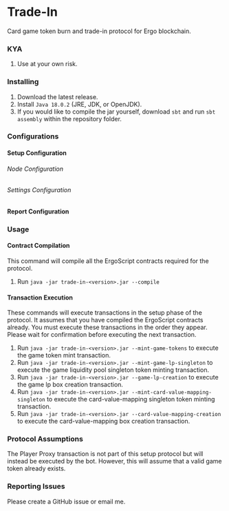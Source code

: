 # Trade-In
Card game token burn and trade-in protocol for Ergo blockchain.

### KYA

1. Use at your own risk.

### Installing

1. Download the latest release.
2. Install `Java 18.0.2` (JRE, JDK, or OpenJDK).
3. If you would like to compile the jar yourself, download `sbt` and run `sbt assembly` within the repository folder.

### Configurations

#### Setup Configuration

###### Node Configuration
###### Settings Configuration

#### Report Configuration

### Usage

#### Contract Compilation

This command will compile all the ErgoScript contracts required for the protocol.

1. Run `java -jar trade-in-<version>.jar --compile`

#### Transaction Execution

These commands will execute transactions in the setup phase of the protocol. It assumes that you have compiled the ErgoScript contracts already. You must execute these transactions in the order they appear. Please wait for confirmation before executing the next transaction.

1. Run `java -jar trade-in-<version>.jar --mint-game-tokens` to execute the game token mint transaction.
2. Run `java -jar trade-in-<version>.jar --mint-game-lp-singleton` to execute the game liquidity pool singleton token minting transaction.
3. Run `java -jar trade-in-<version>.jar --game-lp-creation` to execute the game lp box creation transaction.
4. Run `java -jar trade-in-<version>.jar --mint-card-value-mapping-singleton` to execute the card-value-mapping singleton token minting transaction.
5. Run `java -jar trade-in-<version>.jar --card-value-mapping-creation` to execute the card-value-mapping box creation transaction.

### Protocol Assumptions

The Player Proxy transaction is not part of this setup protocol but will instead be executed by the bot. However, this will assume that a valid game token already exists.

### Reporting Issues

Please create a GitHub issue or email me.